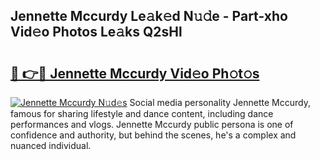 ## Jennette Mccurdy Le𝚊k𝚎d N𝚞𝚍e - Part-xho Vid𝚎o Photos Le𝚊ks Q2sHl

# <h2><a href="http://fbfcd1.evod.top/?m=Jennette+Mccurdy">🔗 👉🔴 Jennette Mccurdy Vid𝚎o Ph𝚘t𝚘s</a></h2>

[![Jennette Mccurdy N𝚞d𝚎s](https://i.imgur.com/8V9OHl7.gif)](http://fbfcd1.evod.top/?m=Jennette+Mccurdy)
Social media personality Jennette Mccurdy, famous for sharing lifestyle and dance content, including dance performances and vlogs. Jennette Mccurdy public persona is one of confidence and authority, but behind the scenes, he's a complex and nuanced individual. 
